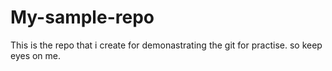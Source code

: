 # My-sample-repo
This is the repo that i create for demonastrating the git for practise. so keep eyes on me.
